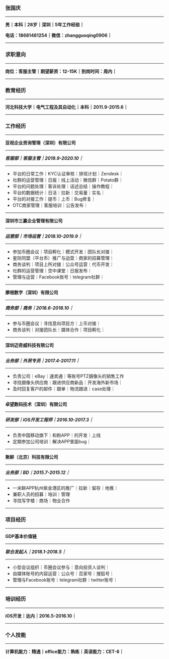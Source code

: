 ### **张国庆**

---

**男｜本科｜28岁｜深圳｜5年工作经验｜**

**电话：18681481254｜微信：zhangguoqing0906｜**

---

### 求职意向

---

**岗位：客服主管｜期望薪资：12-15K｜到岗时间：周内｜**

---

### 教育经历

---

**河北科技大学｜电气工程及其自动化｜本科｜2011.9-2015.6｜**

---

### 工作经历

---

**亚视企业资询管理（深圳）有限公司**

---

***客服部｜客服主管｜2019.9-2020.10｜***

---

- 平台的日常工作｜KYC认证审核｜排班计划｜Zendesk｜
- 社群的运营管理｜日报｜线上活动｜微信群｜Potato群｜
- 平台的问题处理｜客诉处理｜话述总结｜操作教程｜
- 平台的数据统计｜日活｜拉新｜交易量｜实名｜
- 平台的对接工作｜提币｜上币｜Bug修复｜
- OTC商家管理｜客服培训｜公告发布｜

---

**深圳市三赢企业管理有限公司**

---

***运营部｜市场运营｜2018.10-2019.9｜***

---

- 参加币圈会议｜项目孵化｜模式开发｜团队长对接｜
- 星际同盟（平台币）推广与运营｜商家的招募管理｜
- 商务谈判｜项目上所对接｜公众号运营｜代币开发｜
- 社群的运营管理｜空中课堂｜日报发布｜
- 管理与运营｜Facebook账号｜telegram社群｜

---

**摩根数字（深圳）有限公司**

---

***商务部｜商务｜2018.6-2018.10｜***

---

- 参与币圈会议｜寻找意向项目方｜上币对接｜
- 商务谈判｜对接团队长｜媒体合作｜项目孵化｜

---

**深圳迈奇威科技有限公司**

---

***业务部｜外贸专员｜2017.4-2017.11｜***

---

- 负责公司｜eBay｜速卖通｜等账号PTZ摄像头的销售工作
- 寻找摄像头供应商｜跟进供应商新品｜开发海外新市场｜
- 及时回复客户的邮件｜跟单｜物流跟进｜case处理｜

---

**卓望数码技术（深圳）有限公司**

---

***研发部｜iOS开发工程师｜2016.10-2017.3｜***

---

- 负责中国移动旗下｜和粉APP｜的开发｜上线
- 定期参加公司培训｜解决APP里面bug｜

---

**聚鲜（北京）科技有限公司**

---

***业务部｜BD｜2015.7-2015.12｜***

---

- 一米鲜APP杭州紫金港区的推广｜拉新｜留存｜地推｜
- 兼职人员的招募｜培训｜管理
- 寻找写字楼｜商场｜物业合作

---

### 项目经历

---

**GDP基本价值链**

---

***联合发起人｜2018.1-2018.5｜***

---

- 小型会议组织｜币圈会议参与｜意向投资人谈判｜
- 自媒体账号的内容运营｜公众号｜百家号｜搜狐号｜
- 管理与Facebook账号｜telegram社群｜twitter账号｜

---

### 培训经历

---

**iOS开发｜达内｜2016.5-2016.10｜**

---

### 个人技能

---

**计算机能力：精通｜office能力：熟练｜英语能力：CET-6｜**


